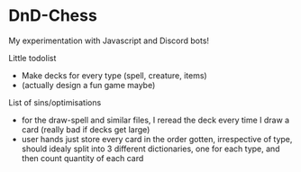# DnD-Chess
My experimentation with Javascript and Discord bots!

Little todolist
- Make decks for every type (spell, creature, items)
- (actually design a fun game maybe)

List of sins/optimisations
- for the draw-spell and similar files, I reread the deck every time I draw a card (really bad if decks get large)
- user hands just store every card in the order gotten, irrespective of type, should idealy split into 3 different dictionaries, one for each type, and then count quantity of each card
